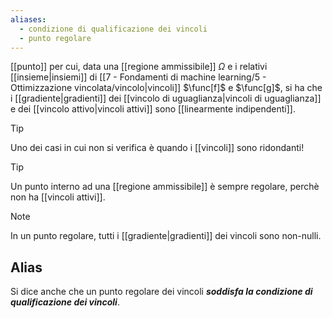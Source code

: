 ```yaml
---
aliases:
  - condizione di qualificazione dei vincoli
  - punto regolare
---
```



[[punto]] per cui, data una [[regione ammissibile]] $\Omega$ e i relativi [[insieme|insiemi]] di [[7 - Fondamenti di machine learning/5 - Ottimizzazione vincolata/vincolo|vincoli]] $\func[f]$ e $\func[g]$, si ha che i [[gradiente|gradienti]] dei [[vincolo di uguaglianza|vincoli di uguaglianza]] e dei [[vincolo attivo|vincoli attivi]] sono [[linearmente indipendenti]].

> [!Tip]
> Uno dei casi in cui non si verifica è quando i [[vincoli]] sono ridondanti!

> [!Tip]
> Un punto interno ad una [[regione ammissibile]] è sempre regolare, perchè non ha [[vincoli attivi]].

> [!Note]
> In un punto regolare, tutti i [[gradiente|gradienti]] dei vincoli sono non-nulli.

## Alias

Si dice anche che un punto regolare dei vincoli ***soddisfa la condizione di qualificazione dei vincoli***.